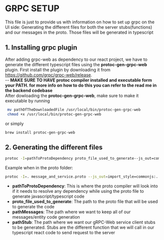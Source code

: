 # GRPC SETUP

This file is just to provide us with information on how to set up grpc on the UI side: Generating the different files for both the server stubs(functions) and our messages in the proto. Those files will be generated in typescript

## 1. Installing grpc plugin

After adding grpc-web as dependency to our react project, we have to generate the different typescript files using the **protoc-gen-grpc-web** plugin. First install the plugin by downloading it from https://github.com/grpc/grpc-web/release. </br> -- **MAKE SURE TO HAVE protoc compiler installed and executable form your PATH. for more info on how to do this you can refer to the read me in the backend codebase** </br>
After dowloading the **protoc-gen-grpc-web**, make sure to make it executable by running </br>

```sh
 mv pathOfTheDownloadedFile /usr/local/bin/protoc-gen-grpc-web
 chmod +x /usr/local/bin/protoc-gen-grpc-web
```
or simply

```
brew install protoc-gen-grpc-web
```

## 2. Generating the different files

```sh
protoc -I=pathToProtoDependency proto_file_used_to_generate--js_out=commonjs:pathMessages --grpc-web_out=import_style=typescript,mode=grpcweb:pathStub
```
Example when in the proto folder: 
```sh
protoc -I=. message_and_service.proto --js_out=import_style=commonjs:../pb --grpc-web_out=import_style=typescript,mode=grpcwebtext:../pb
```

- **pathToProtoDependency**: This is where the proto compiler will look into if it needs to resolve any dependency while using the proto file to generate javascript/typescript code
- **proto_file_used_to_generate**: The path to the proto file that will be used to generate the code
- **pathMessages**: The path where we want to keep all of our messages/entity code generation
- **pathStub**: The path where we want our gRPC-Web service client stubs to be generated. Stubs are the different function that we will call in our typescript react code to send request to the server

